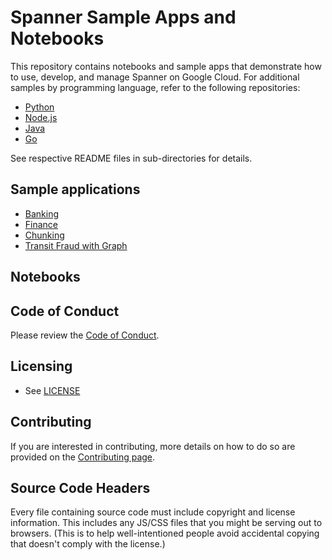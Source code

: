 # Spanner Sample Apps and Notebooks

This repository contains notebooks and sample apps that demonstrate how to use,
develop, and manage Spanner on Google Cloud. For additional samples by
programming language, refer to the following repositories:
- [Python](https://github.com/GoogleCloudPlatform/python-docs-samples)
- [Node.js](https://github.com/GoogleCloudPlatform/nodejs-docs-samples)
- [Java](https://github.com/GoogleCloudPlatform/java-docs-samples)
- [Go](https://github.com/GoogleCloudPlatform/golang-samples)

See respective README files in sub-directories for details.

## Sample applications
- [Banking](banking/README.md)
- [Finance](finance/README.md)
- [Chunking](chunking/README.md)
- [Transit Fraud with Graph](fraud/TransitFraud/README.md)

## Notebooks

## Code of Conduct
Please review the [Code of Conduct](docs/code-of-conduct.md).

## Licensing

* See [LICENSE](LICENSE)

## Contributing

If you are interested in contributing, more details on how to do so are provided
on the [Contributing page](docs/contributing.md).

## Source Code Headers

Every file containing source code must include copyright and license
information. This includes any JS/CSS files that you might be serving out to
browsers. (This is to help well-intentioned people avoid accidental copying that
doesn't comply with the license.)
